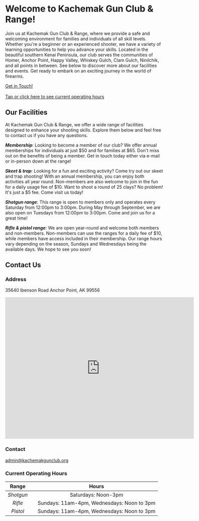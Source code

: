 ---
---
# Welcome to Kachemak Gun Club & Range!

Join us at Kachemak Gun Club & Range, where we provide a safe and welcoming environment for families and individuals of all skill levels. Whether you're a beginner or an experienced shooter, we have a variety of learning opportunities to help you advance your skills. Located in the beautiful southern Kenai Peninsula, our club serves the communities of Homer, Anchor Point, Happy Valley, Whiskey Gulch, Clam Gulch, Ninilchik, and all points in between. See below to discover more about our facilities and events. Get ready to embark on an exciting journey in the world of firearms.

[Get in Touch!](mailto:admin@kachemakgunclub.org)\
\
[Tap or click here to see current operating hours](#current-operating-hours)

## Our Facilities

At Kachemak Gun Club & Range, we offer a wide range of facilities designed to enhance your shooting skills. Explore them below and feel free to contact us if you have any questions.

***Membership***: Looking to become a member of our club? We offer annual memberships for individuals at just $50 and for families at $65. Don't miss out on the benefits of being a member. Get in touch today either via e-mail or in-person down at the range!

***Skeet & trap***: Looking for a fun and exciting activity? Come try out our skeet and trap shooting! With an annual membership, you can enjoy both activities all year round. Non-members are also welcome to join in the fun for a daily usage fee of $10. Want to shoot a round of 25 clays? No problem! It's just a $5 fee. Come visit us today!

***Shotgun range***: This range is open to members only and operates every Saturday from 12:00pm to 3:00pm. During May through September, we are also open on Tuesdays from 12:00pm to 3:00pm. Come and join us for a great time!

***Rifle & pistol range***: We are open year-round and welcome both members and non-members. Non-members can use the ranges for a daily fee of $10, while members have access included in their membership. Our range hours vary depending on the season, Sundays and Wednesdays being the available days. We hope to see you soon!

## Contact Us

### Address

35640 Ibenson Road
Anchor Point, AK 99556
<iframe src="https://www.google.com/maps/embed?pb=!1m18!1m12!1m3!1d2009.5549991110759!2d-151.77650728740005!3d59.75684297471919!2m3!1f0!2f0!3f0!3m2!1i1024!2i768!4f13.1!3m3!1m2!1s0x56c1355b0983e089%3A0x6a0fb7d824c7e42!2s35640%20I%20Benson%20Rd%2C%20Anchor%20Point%2C%20AK%2099556!5e0!3m2!1sen!2sus!4v1731182097435!5m2!1sen!2sus" width="600" height="450" style="border:0;" allowfullscreen="" loading="lazy" referrerpolicy="no-referrer-when-downgrade"></iframe>

### Contact
[admin@kachemakgunclub.org](mailto:admin@kachemakgunclub.org?subject=Web%20Site%20Inquiry)


### Current Operating Hours

| Range | | Hours | 
|:-----:|:--:|:-----:|  
| _Shotgun_ |  | Saturdays: Noon-3pm |  
| _Rifle_ |  | Sundays: 11am-4pm, Wednesdays: Noon to 3pm |  
| _Pistol_ |  | Sundays: 11am-4pm, Wednesdays: Noon to 3pm |  
